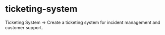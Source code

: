 # ticketing-system
Ticketing System -> Create a ticketing system for incident management and customer support.
